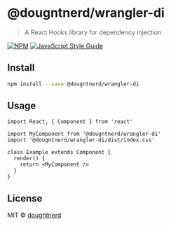 # @dougntnerd/wrangler-di

> A React Hooks library for dependency injection

[![NPM](https://img.shields.io/npm/v/@dougntnerd/wrangler-di.svg)](https://www.npmjs.com/package/@dougntnerd/wrangler-di) [![JavaScript Style Guide](https://img.shields.io/badge/code_style-standard-brightgreen.svg)](https://standardjs.com)

## Install

```bash
npm install --save @dougntnerd/wrangler-di
```

## Usage

```tsx
import React, { Component } from 'react'

import MyComponent from '@dougntnerd/wrangler-di'
import '@dougntnerd/wrangler-di/dist/index.css'

class Example extends Component {
  render() {
    return <MyComponent />
  }
}
```

## License

MIT © [doughtnerd](https://github.com/doughtnerd)
